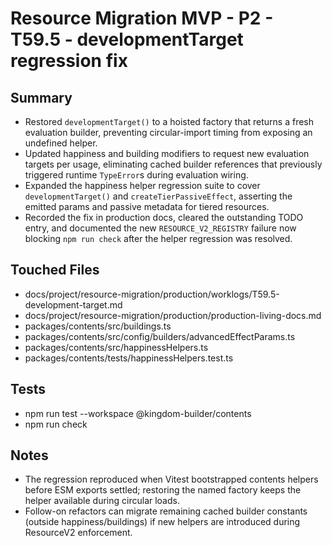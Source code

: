 # Resource Migration MVP - P2 - T59.5 - developmentTarget regression fix

## Summary

- Restored `developmentTarget()` to a hoisted factory that returns a fresh evaluation builder, preventing circular-import timing from exposing an undefined helper.
- Updated happiness and building modifiers to request new evaluation targets per usage, eliminating cached builder references that previously triggered runtime `TypeError`s during evaluation wiring.
- Expanded the happiness helper regression suite to cover `developmentTarget()` and `createTierPassiveEffect`, asserting the emitted params and passive metadata for tiered resources.
- Recorded the fix in production docs, cleared the outstanding TODO entry, and documented the new `RESOURCE_V2_REGISTRY` failure now blocking `npm run check` after the helper regression was resolved.

## Touched Files

- docs/project/resource-migration/production/worklogs/T59.5-development-target.md
- docs/project/resource-migration/production/production-living-docs.md
- packages/contents/src/buildings.ts
- packages/contents/src/config/builders/advancedEffectParams.ts
- packages/contents/src/happinessHelpers.ts
- packages/contents/tests/happinessHelpers.test.ts

## Tests

- npm run test --workspace @kingdom-builder/contents
- npm run check

## Notes

- The regression reproduced when Vitest bootstrapped contents helpers before ESM exports settled; restoring the named factory keeps the helper available during circular loads.
- Follow-on refactors can migrate remaining cached builder constants (outside happiness/buildings) if new helpers are introduced during ResourceV2 enforcement.
